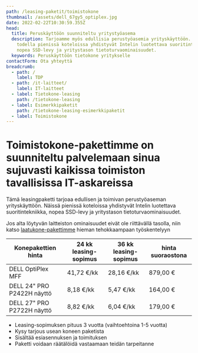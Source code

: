 ```yaml
---
path: /leasing-paketit/toimistokone
thumbnail: /assets/dell_67gy5_optiplex.jpg
date: 2022-02-22T10:30:59.355Z
head:
  title: Peruskäyttöön suunniteltu yritystyöasema
  description: Tarjoamme myös edullisia perustyöasemia yrityskäyttöön. Näissä
    todella pienissä koteloissa yhdistyvät Intelin luotettava suoritintekniikka,
    nopea SSD-levy ja yritystason tietoturvaominaisuudet.
  keywords: Peruskäyttöön tietokone yritykselle
contactForm: Ota yhteyttä
breadcrumb:
  - path: /
    label: TDP
  - path: /it-laitteet/
    label: IT-laitteet
  - label: Tietokone-leasing
    path: /tietokone-leasing
  - label: Esimerkkipaketit
    path: /tietokone-leasing-esimerkkipaketit
  - label: Toimistokone
---
```

# Toimistokone-pakettimme on suunniteltu palvelemaan sinua sujuvasti kaikissa toimiston tavallisissa IT-askareissa

Tämä leasingpaketti tarjoaa edullisen ja toimivan perustyöaseman yrityskäyttöön. Näissä pienissä koteloissa yhdistyvät Intelin luotettava suoritintekniikka, nopea SSD-levy ja yritystason tietoturvaominaisuudet.

Jos alta löytyvän laitteiston ominaisuudet eivät ole riittävällä tasolla, niin katso <a href="/leasing-paketit/laatukone">laatukone-pakettimme</a> hieman tehokkaampaan työskentelyyn

| Konepakettien hinta        | 24 kk leasing-sopimus | 36 kk leasing-sopimus | hinta suoraostona |
| -------------------------- | --------------------- | --------------------- | ----------------- |
| DELL OptiPlex MFF          | 41,72 €/kk            | 28,16 €/kk            | 879,00 €          |
| DELL 24" PRO P2422H näyttö | 8,18 €/kk             | 5,47 €/kk             | 164,00 €          |
| DELL 27" PRO P2722H näyttö | 8,82 €/kk             | 6,04 €/kk             | 179,00 €          |

* Leasing-sopimuksen pituus 3 vuotta (vaihtoehtoina 1-5 vuotta)
* Kysy tarjous usean koneen paketista
* Sisältää esiasennuksen ja toimituksen
* Paketti voidaan räätälöidä vastaamaan teidän tarpeitanne

<Cards cardsPerRow="2" cards='[{"bgColor":"lightest","title":"DELL OptiPlex MFF","linkBgColor":"darkest","image":"/assets/dell_67gy5_optiplex.jpg","content":"Dell OptiPlex MFF on yrityskäyttöön suunniteltu luotettava ja hankintahinnaltaan edullinen perustyöasema.\n\nPienikokoisen MFF pöytäkotelon ansiosta OptiPlex asentuu vaivattomasti ahtaampiinkin tiloihin.\n\n* Kymmenennen sukupolven Intel Core i5-13500T 14 ydinprosessori\n* Windows 11 Pro 64 bit\n* Intel UHD Graphics 770-näytönohjain\n* 16GB muistia (max 64GB), 256SSD, 6x USB-A, 1x DP, 1x HDMI, WLAN\n* Integroitu muistikortinlukija / Optinen asema DVD+/-RW\n* 3 vuoden onsite-huolto ja Tekninen tuki – puhelinneuvonta – 1 vuosi"},{"bgColor":"lightest","title":"DELL 24\" P2422H FHD/IPS/HAS/PIVOT","linkBgColor":"darkest","content":"Dell P2422H vastaa vaativan-käyttäjän tarpeisiin FullHD-tarkkuudella ja kattavilla ominaisuuksillaan\n\nLED-taustavalaistussa 24” IPS laajakuvanäytössä on huipputarkka kuva ja alhainen virrankulutus. Monipuolisesti säädettävä PIVOT jalusta ja korkeudensäätö.","image":"/assets/dell_u2419h_250x207.jpg"},{"bgColor":"lightest","title":"DELL 27\" P2722H FHD/IPS/HAS/PIVOT","linkBgColor":"darkest","content":"Dell P2722H vastaa vaativan-käyttäjän tarpeisiin FullHD-tarkkuudella ja kattavilla ominaisuuksillaan\n\nLED-taustavalaistussa 27” IPS laajakuvanäytössä on huipputarkka kuva ja alhainen virrankulutus. Monipuolisesti säädettävä PIVOT jalusta ja korkeudensäätö.","image":"/assets/dell-p2722h_2.jpg"}]' />